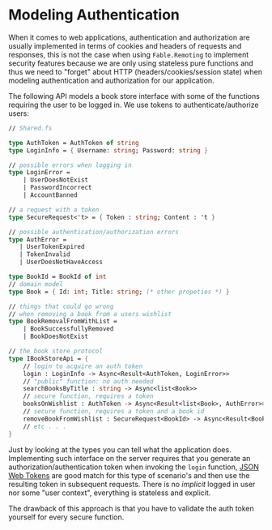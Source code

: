# Modeling Authentication

When it comes to web applications, authentication and authorization are usually implemented in terms of cookies and headers of requests and responses, this is not the case when using `Fable.Remoting` to implement security features because we are only using stateless pure functions and thus we need to "forget" about HTTP (headers/cookies/session state) when modeling authentication and authorization for our application.  

The following API models a book store interface with some of the functions requiring the user to be logged in. We use tokens to authenticate/authorize users:

```fs
// Shared.fs

type AuthToken = AuthToken of string
type LoginInfo = { Username: string; Password: string }

// possible errors when logging in
type LoginError = 
    | UserDoesNotExist
    | PasswordIncorrect
    | AccountBanned

// a request with a token
type SecureRequest<'t> = { Token : string; Content : 't }

// possible authentication/authorization errors     
type AuthError = 
   | UserTokenExpired
   | TokenInvalid
   | UserDoesNotHaveAccess

type BookId = BookId of int
// domain model
type Book = { Id: int; Title: string; (* other propeties *) }

// things that could go wrong 
// when removing a book from a users wishlist
type BookRemovalFromWithList = 
    | BookSuccessfullyRemoved
    | BookDoesNotExist

// the book store protocol
type IBookStoreApi = {
    // login to acquire an auth token   
    login : LoginInfo -> Async<Result<AuthToken, LoginError>>
    // "public" function: no auth needed
    searchBooksByTitle : string -> Async<list<Book>> 
    // secure function, requires a token
    booksOnWishlist : AuthToken -> Async<Result<list<Book>, AuthError>>, 
    // secure function, requires a token and a book id
    removeBookFromWishlist : SecureRequest<BookId> -> Async<Result<BookRemovalFromWithList, AuthError>>
    // etc . . . 
}
```
Just by looking at the types you can tell what the application does. Implementing such interface on the server requires that you generate an authorization/authentication token when invoking the `login` function, [JSON Web Tokens](https://jwt.io/) are good match for this type of scenario's and then use the resulting token in subsequent requests. There is no *implicit* logged in user nor some "user context", everything is stateless and explicit. 

The drawback of this approach is that you have to validate the auth token yourself for every secure function. 